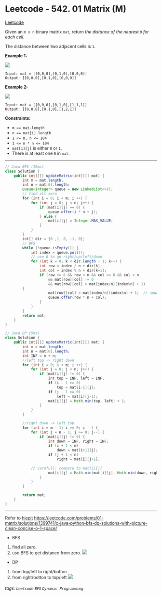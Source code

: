 # Leetcode - 542. 01 Matrix (M)

[Leetcode](https://leetcode.com/problems/01-matrix/description/)

Given an `m x n` binary matrix `mat`, return _the distance of the nearest _`0`_ for each cell_.

The distance between two adjacent cells is `1`.

**Example 1:**

![](https://assets.leetcode.com/uploads/2021/04/24/01-1-grid.jpg)
```
Input: mat = [[0,0,0],[0,1,0],[0,0,0]]
Output: [[0,0,0],[0,1,0],[0,0,0]]
```
**Example 2:**

![](https://assets.leetcode.com/uploads/2021/04/24/01-2-grid.jpg)
```
Input: mat = [[0,0,0],[0,1,0],[1,1,1]]
Output: [[0,0,0],[0,1,0],[1,2,1]]
```
**Constraints:**

-   `m == mat.length`
-   `n == mat[i].length`
-   `1 <= m, n <= 104`
-   `1 <= m * n <= 104`
-   `mat[i][j]` is either `0` or `1`.
-   There is at least one `0` in `mat`.

---

```java
// Java BFS (19ms)
class Solution {
    public int[][] updateMatrix(int[][] mat) {
        int m = mat.length;
        int n = mat[0].length;
        Queue<Integer> queue = new LinkedList<>();
        // find all zero
        for (int i = 0; i < m; i ++) {
            for (int j = 0; j < n; j++) {
                if (mat[i][j] == 0) {
                    queue.offer(i * n + j);
                } else {
                    mat[i][j] = Integer.MAX_VALUE;
                }
            }
        }
        int[] dir = {0 ,1, 0, -1, 0};
        // BFS
        while (!queue.isEmpty()) {
            int index = queue.poll();
            // use 0 to go right/up/left/down
            for (int k = 0; k < dir.length - 1; k++) {
                int row = index / n + dir[k];
                int col = index % n + dir[k+1];
                if (row >= 0 && row < m && col >= 0 && col < n 
                    && mat[row][col] != 0 
                    && mat[row][col] > mat[index/n][index%n] + 1) 
		{
                    mat[row][col] = mat[index/n][index%n] + 1;  // update distance
                    queue.offer(row * n + col);
                }
            }
        }
        return mat;
    }
}
```

```java
// Java DP (5ms)
class Solution {
    public int[][] updateMatrix(int[][] mat) {
        int m = mat.length;
        int n = mat[0].length;
        int INF = m + n;
        //left top -> right down
        for (int i = 0; i < m; i ++) {
            for (int j = 0; j < n; j++) {
                if (mat[i][j] != 0) {
                    int top = INF, left = INF;
                    if (i - 1 >= 0) 
                        top = mat[i-1][j];
                    if (j - 1 >= 0) 
                        left = mat[i][j-1];
                    mat[i][j] = Math.min(top, left) + 1;
                }
            }
        }

        //right down -> left top
        for (int i = m - 1; i >= 0; i --) {
            for (int j = n - 1; j >= 0; j--) {
                if (mat[i][j] != 0) {
                    int down = INF, right = INF;
                    if (i + 1 < m) 
                        down = mat[i+1][j];
                    if (j + 1 < n) 
                        right = mat[i][j+1];
					
		    // carefull: compare to mat[i][j]
                    mat[i][j] = Math.min(mat[i][j], Math.min(down, right) + 1);
                }
            }
        }

        return mat;
    }
}
```

---

Refer to [hiepit](https://leetcode.com/hiepit/)
https://leetcode.com/problems/01-matrix/solutions/1369741/c-java-python-bfs-dp-solutions-with-picture-clean-concise-o-1-space/


* BFS 
1. find all zero.
2. use BFS to get distance from zero.
![](https://i.imgur.com/JQAmg00.png)


* DP
1. from top/left to right/botton
2. from right/botton to top/left
![](https://i.imgur.com/U5EqQgS.png)



###### tags: `Leetcode` `BFS` `Dynamic Programming`
